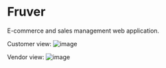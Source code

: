 # Fruver
 E-commerce and sales management web application.
 
 Customer view:
 ![image](https://user-images.githubusercontent.com/69234995/165111515-d515a0c2-c054-462a-ace8-15635144134d.png)

Vendor view:
![image](https://user-images.githubusercontent.com/69234995/165111822-45f69a96-dfc5-4af7-9419-1a997952bf4a.png)
